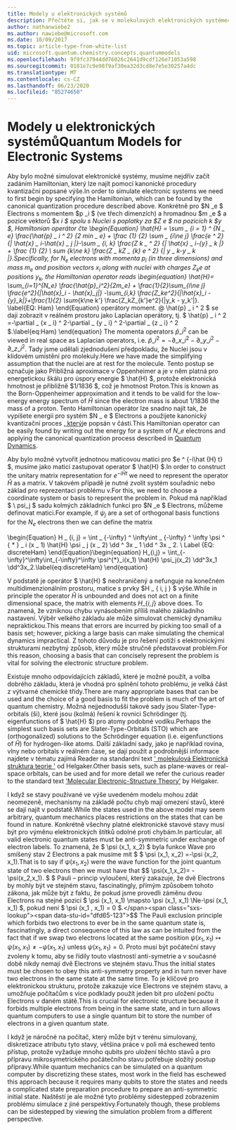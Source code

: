 ```yaml
---
title: Modely u elektronických systémů
description: Přečtěte si, jak se v molekulových elektronických systémech simulují pomocí modelování.
author: nathanwiebe2
ms.author: nawiebe@microsoft.com
ms.date: 10/09/2017
ms.topic: article-type-from-white-list
uid: microsoft.quantum.chemistry.concepts.quantummodels
ms.openlocfilehash: 9f9fc37944dd76026c2641d9cdf126e71053a598
ms.sourcegitcommit: 0181e7c9e98f9af30ea32d3cd8e7e5e30257a4dc
ms.translationtype: MT
ms.contentlocale: cs-CZ
ms.lasthandoff: 06/23/2020
ms.locfileid: "85274650"
---
```

# <a name="quantum-models-for-electronic-systems"></a><span data-ttu-id="dfd65-103">Modely u elektronických systémů</span><span class="sxs-lookup"><span data-stu-id="dfd65-103">Quantum Models for Electronic Systems</span></span>

<span data-ttu-id="dfd65-104">Aby bylo možné simulovat elektronické systémy, musíme nejdřív začít zadáním Hamiltonian, který lze najít pomocí kanonické procedury kvantizační popsané výše.</span><span class="sxs-lookup"><span data-stu-id="dfd65-104">In order to simulate electronic systems we need to first begin by specifying the Hamiltonian, which can be found by the canonical quantization procedure described above.</span></span>
<span data-ttu-id="dfd65-105">Konkrétně pro $N _e $ Electrons s momentem $p _i $ (ve třech dimenzích) a hromadnou $m _e $ a pozice vektorů $x _i $ spolu s Nuclei s poplatky za $Z e $ na pozicích _k $y $, Hamiltonian operátor čte \begin{Equation} \hat{H} = \sum \_ {i = 1} ^ {N \_ e} \frac{\hat{p} \_ i ^ 2} {2 min \_ e} + \frac {1} {2} \sum \_ {i\ne j} \frac{e ^ 2} {| \hat{x} \_ i-\hat{x} \_ j |}-\sum \_ {i, k} \frac{Z k \_ ^ 2} {| \hat{x} \_ i-{y} \_ k |} + \frac {1} {2} \ sum_ {k\ne k} \frac{Z \_ kZ \_ {k} e ^ 2} {| y \_ k-y \_ k |}.</span><span class="sxs-lookup"><span data-stu-id="dfd65-105">Specifically, for $N_e$ electrons with momenta $p_i$ (in three dimensions) and mass $m_e$  and position vectors $x_i$ along with nuclei with charges $Z_k e$ at positions $y_k$, the Hamiltonian operator reads \begin{equation} \hat{H}= \sum\_{i=1}^{N\_e} \frac{\hat{p}\_i^2}{2m\_e} + \frac{1}{2}\sum\_{i\ne j} \frac{e^2}{|\hat{x}\_i - \hat{x}\_j|} -\sum\_{i,k} \frac{Z\_ke^2}{|\hat{x}\_i - {y}\_k|}+\frac{1}{2} \sum_{k\ne k'} \frac{Z\_kZ\_{k'}e^2}{|y\_k - y\_k'|}.</span></span> <span data-ttu-id="dfd65-106">\label{EQ: Ham} \end{Equation} operátory moment. @ \hat{p} \_ i ^ 2 $ se dají zobrazit v reálném prostoru jako Laplacian operátory, tj. $ \hat{p} \_ i ^ 2 =-\partial \_ {x \_ i} ^ 2-\partial \_ {y \_ i} ^ 2-\partial \_ {z \_ i} ^ 2 $.</span><span class="sxs-lookup"><span data-stu-id="dfd65-106">\label{eq:Ham} \end{equation} The momenta operators $\hat{p}\_i^2$ can be viewed in real space as Laplacian operators, i.e. $\hat{p}\_i^2 = -\partial\_{x\_i}^2 - \partial\_{y\_i}^2 - \partial\_{z\_i}^2$.</span></span>
<span data-ttu-id="dfd65-107">Tady jsme udělali zjednodušení předpokladu, že Nuclei jsou v klidovém umístění pro molekuly.</span><span class="sxs-lookup"><span data-stu-id="dfd65-107">Here we have made the simplifying assumption that the nuclei are at rest for the molecule.</span></span>
<span data-ttu-id="dfd65-108">Tento postup se označuje jako Přibližná aproximace v Oppenheimer a je v něm platná pro energetickou škálu pro úspory energie $ \hat{H} $, protože elektronická hmotnost je přibližně $1/1836 $, což je hmotnost Proton.</span><span class="sxs-lookup"><span data-stu-id="dfd65-108">This is known as the Born-Oppenheimer approximation and it tends to be valid for the low-energy energy spectrum of $\hat{H}$ since the electron mass is about $1/1836$ the mass of a proton.</span></span>
<span data-ttu-id="dfd65-109">Tento Hamiltonian operátor lze snadno najít tak, že vypíšete energii pro systém $N \_ e $ Electrons a použijete kanonický kvantizační proces [, který](xref:microsoft.quantum.chemistry.concepts.quantumdynamics)je popsán v části.</span><span class="sxs-lookup"><span data-stu-id="dfd65-109">This Hamiltonian operator can be easily found by writing out the energy for a system of $N\_e$ electrons and applying the canonical quantization process described in [Quantum Dynamics](xref:microsoft.quantum.chemistry.concepts.quantumdynamics).</span></span>

<span data-ttu-id="dfd65-110">Aby bylo možné vytvořit jednotnou maticovou matici pro $e ^ {-i\hat {H} t} $, musíme jako matici zastupovat operator $ \hat{H} $.</span><span class="sxs-lookup"><span data-stu-id="dfd65-110">In order to construct the unitary matrix representation for $e^{-i\hat{H} t}$ we need to represent the operator $\hat{H}$ as a matrix.</span></span>
<span data-ttu-id="dfd65-111">V takovém případě je nutné zvolit systém souřadnic nebo základ pro reprezentaci problému v.</span><span class="sxs-lookup"><span data-stu-id="dfd65-111">For this, we need to choose a coordinate system or basis to represent the problem in.</span></span>
<span data-ttu-id="dfd65-112">Pokud má například $ \ psi_j $ sadu kolmých základních funkcí pro $N _e $ Electrons, můžeme definovat matici.</span><span class="sxs-lookup"><span data-stu-id="dfd65-112">For example, if $\psi_j$ are a set of orthogonal basis functions for the $N_e$ electrons then we can define the matrix</span></span>

<span data-ttu-id="dfd65-113">\begin{Equation} H \_ {i, j} = \int \_ {-\infty} ^ \infty\int \_ {-\infty} ^ \infty \psi ^ { \* } \_ i (x \_ 1) \hat{H} \psi \_ j (x \_ 2) \dd ^ 3x \_ 1 \dd ^ 3x \_ 2. \ Label {EQ: discreteHam} \end{Equation}</span><span class="sxs-lookup"><span data-stu-id="dfd65-113">\begin{equation} H\_{i,j} = \int\_{-\infty}^\infty\int\_{-\infty}^\infty \psi^{\*}\_i(x\_1) \hat{H} \psi\_j(x\_2) \dd^3x\_1 \dd^3x\_2.\label{eq:discreteHam} \end{equation}</span></span>

<span data-ttu-id="dfd65-114">V podstatě je operátor $ \hat{H} $ neohraničený a nefunguje na konečném multidimenzionálním prostoru, matice s prvky $H \_ \{ i, j \} $ výše.</span><span class="sxs-lookup"><span data-stu-id="dfd65-114">While in principle the operator $\hat{H}$ is unbounded and does not act on a finite dimensional space, the matrix with elements $H\_\{i,j\}$ above does.</span></span>
<span data-ttu-id="dfd65-115">To znamená, že vzniknou chybu vynásobením příliš malého základního nastavení. Výběr velkého základu ale může simulovat chemický dynamiku nepraktickou.</span><span class="sxs-lookup"><span data-stu-id="dfd65-115">This means that errors are incurred by picking too small of a basis set; however, picking a large basis can make simulating the chemical dynamics impractical.</span></span>
<span data-ttu-id="dfd65-116">Z tohoto důvodu je pro řešení potíží s elektronickými strukturami nezbytný způsob, který může stručně představovat problém.</span><span class="sxs-lookup"><span data-stu-id="dfd65-116">For this reason, choosing a basis that can concisely represent the problem is vital for solving the electronic structure problem.</span></span>

<span data-ttu-id="dfd65-117">Existuje mnoho odpovídajících základů, které je možné použít, a volba dobrého základu, která je vhodná pro splnění tohoto problému, je velká část z výtvarné chemické třídy.</span><span class="sxs-lookup"><span data-stu-id="dfd65-117">There are many appropriate bases that can be used and the choice of a good basis to fit the problem is much of the art of quantum chemistry.</span></span>
<span data-ttu-id="dfd65-118">Možná nejjednodušší takové sady jsou Slater-Type-orbitals (ši), které jsou (kolmá) řešení k rovnici Schrödinger (tj. eigenfunctions of $ \hat{H} $) pro atomy podobné vodíku.</span><span class="sxs-lookup"><span data-stu-id="dfd65-118">Perhaps the simplest such basis sets are Slater-Type-Orbitals (STO) which are (orthogonalized) solutions to the Schrödinger equation (i.e. eigenfunctions of $\hat{H}$) for hydrogen-like atoms.</span></span>
<span data-ttu-id="dfd65-119">Další základní sady, jako je například rovina, vlny nebo orbitals v reálném čase, se dají použít a podrobnější informace najdete v tématu zajímá Reader na standardní text [' molekulová Elektronická struktura teorie '](https://onlinelibrary.wiley.com/doi/book/10.1002/9781119019572) od Helgaker.</span><span class="sxs-lookup"><span data-stu-id="dfd65-119">Other basis sets, such as plane-waves or real-space orbitals, can be used and for more detail we refer the curious reader to the standard text ['Molecular Electronic-Structure Theory'](https://onlinelibrary.wiley.com/doi/book/10.1002/9781119019572) by Helgaker.</span></span>

<span data-ttu-id="dfd65-120">I když se stavy používané ve výše uvedeném modelu mohou zdát neomezeně, mechanismy na základě počtu chyb mají omezení stavů, které se dají najít v podstatě.</span><span class="sxs-lookup"><span data-stu-id="dfd65-120">While the states used in the above model may seem arbitrary, quantum mechanics places restrictions on the states that can be found in nature.</span></span>
<span data-ttu-id="dfd65-121">Konkrétně všechny platné elektronické stavové stavy musí být pro výměnu elektronických štítků odolné proti chybám.</span><span class="sxs-lookup"><span data-stu-id="dfd65-121">In particular, all valid electronic quantum states must be anti-symmetric under exchange of electron labels.</span></span>
<span data-ttu-id="dfd65-122">To znamená, že $ \psi (x_1, x_2) $ byla funkce Wave pro smíšený stav 2 Electrons a pak musíme mít $ $ \psi (x_1, x_2) =-\psi (x_2, x_1).</span><span class="sxs-lookup"><span data-stu-id="dfd65-122">That is to say if $\psi(x_1,x_2)$ were the wave function for the joint quantum state of two electrons then we must have that $$ \psi(x_1,x_2)= - \psi(x_2,x_1).</span></span>
<span data-ttu-id="dfd65-123">$ $ Pauli – princip vyloučení, který zakazuje, že dvě Electrons by mohly být ve stejném stavu, fascinatingly, přímým způsobem tohoto zákona, jak může být z faktu, že pokud jsme provedli záměnu dvou Electrons na stejné pozici $ \psi (x_1, x_1) \mapsto \psi (x_1, x_1) \Ne-\psi (x_1, x_1) $, pokud není $ \psi (x_1 , x_1) = 0 $.</span><span class="sxs-lookup"><span data-stu-id="dfd65-123">$$ The Pauli exclusion principle which forbids two electrons to ever be in the same quantum state is, fascinatingly, a direct consequence of this law as can be intuited from the fact that if we swap two electrons located at the same position $\psi(x_1,x_1)\mapsto \psi(x_1,x_1) \ne -\psi(x_1,x_1)$ unless $\psi(x_1,x_1)=0$.</span></span>
<span data-ttu-id="dfd65-124">Proto musí být počáteční stavy zvoleny k tomu, aby se řídily touto vlastností anti-symetrie a v současné době nikdy nemají dvě Electrons ve stejném stavu.</span><span class="sxs-lookup"><span data-stu-id="dfd65-124">Thus the initial states must be chosen to obey this anti-symmetry property and in turn never have two electrons in the same state at the same time.</span></span>
<span data-ttu-id="dfd65-125">To je klíčové pro elektronickou strukturu, protože zakazuje více Electrons ve stejném stavu, a umožňuje počítačům s více podklady použít jeden bit pro uložení počtu Electrons v daném státě.</span><span class="sxs-lookup"><span data-stu-id="dfd65-125">This is crucial for electronic structure because it forbids multiple electrons from being in the same state, and in turn allows quantum computers to use a single quantum bit to store the number of electrons in a given quantum state.</span></span>

<span data-ttu-id="dfd65-126">I když je náročné na počítač, který může být v terénu simulovaný, diskretizace atributu tyto stavy, většina práce v poli má eschewed tento přístup, protože vyžaduje mnoho qubits pro uložení těchto stavů a pro přípravu mikrosymetrického počátečního stavu potřebuje složitý postup přípravy.</span><span class="sxs-lookup"><span data-stu-id="dfd65-126">While quantum mechanics can be simulated on a quantum computer by discretizing these states, most work in the field has eschewed this approach because it requires many qubits to store the states and needs a complicated state preparation procedure to prepare an anti-symmetric initial state.</span></span>
<span data-ttu-id="dfd65-127">Naštěstí je ale možné tyto problémy sidestepped zobrazením problému simulace z jiné perspektivy.</span><span class="sxs-lookup"><span data-stu-id="dfd65-127">Fortunately though, these problems can be sidestepped by viewing the simulation problem from a different perspective.</span></span>
